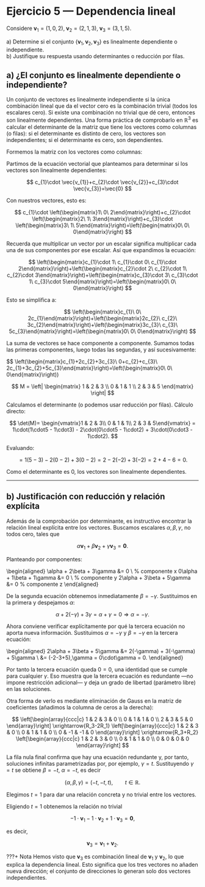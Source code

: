 # Ejercicio 5 — Dependencia lineal

Considere $\mathbf{v}_1=(1,0,2),\;\mathbf{v}_2=(2,1,3),\;\mathbf{v}_3=(3,1,5).$

a) Determine si el conjunto $\{\mathbf{v}_1,\mathbf{v}_2,\mathbf{v}_3\}$ es linealmente dependiente o independiente.  
b) Justifique su respuesta usando determinantes o reducción por filas.

## a) ¿El conjunto es linealmente dependiente o independiente?

Un conjunto de vectores es linealmente independiente si la única combinación lineal que da el vector cero es la combinación trivial (todos los escalares cero). Si existe una combinación no trivial que dé cero, entonces son linealmente dependientes. Una forma práctica de comprobarlo en $\mathbb{R}^3$ es calcular el determinante de la matriz que tiene los vectores como columnas (o filas): si el determinante es distinto de cero, los vectores son independientes; si el determinante es cero, son dependientes.

Formemos la matriz con los vectores como columnas:

Partimos de la ecuación vectorial que planteamos para determinar si los vectores son linealmente dependientes:

$$
c_{1}\cdot \vec{v_{1}}+c_{2}\cdot \vec{v_{2}}+c_{3}\cdot \vec{v_{3}}=\vec{0}
$$

Con nuestros vectores, esto es:

$$
c_{1}\cdot \left(\begin{matrix}1\ 0\ 2\end{matrix}\right)+c_{2}\cdot \left(\begin{matrix}2\ 1\ 3\end{matrix}\right)+c_{3}\cdot \left(\begin{matrix}3\ 1\ 5\end{matrix}\right)=\left(\begin{matrix}0\ 0\ 0\end{matrix}\right)
$$

Recuerda que multiplicar un vector por un escalar significa multiplicar cada una de sus componentes por ese escalar. Así que expandimos la ecuación:

$$
\left(\begin{matrix}c_{1}\cdot 1\ c_{1}\cdot 0\ c_{1}\cdot 2\end{matrix}\right)+\left(\begin{matrix}c_{2}\cdot 2\ c_{2}\cdot 1\ c_{2}\cdot 3\end{matrix}\right)+\left(\begin{matrix}c_{3}\cdot 3\ c_{3}\cdot 1\ c_{3}\cdot 5\end{matrix}\right)=\left(\begin{matrix}0\ 0\ 0\end{matrix}\right)
$$

Esto se simplifica a:

$$
\left(\begin{matrix}c_{1}\ 0\ 2c_{1}\end{matrix}\right)+\left(\begin{matrix}2c_{2}\ c_{2}\ 3c_{2}\end{matrix}\right)+\left(\begin{matrix}3c_{3}\ c_{3}\ 5c_{3}\end{matrix}\right)=\left(\begin{matrix}0\ 0\ 0\end{matrix}\right)
$$

La suma de vectores se hace componente a componente. Sumamos todas las primeras componentes, luego todas las segundas, y así sucesivamente:

$$
\left(\begin{matrix}c_{1}+2c_{2}+3c_{3}\ 0+c_{2}+c_{3}\ 2c_{1}+3c_{2}+5c_{3}\end{matrix}\right)=\left(\begin{matrix}0\ 0\ 0\end{matrix}\right)\)

$$
M = \left|
\begin{matrix}
1 & 2 & 3 \\
0 & 1 & 1 \\
2 & 3 & 5
\end{matrix}
\right|
$$

Calculamos el determinante (o podemos usar reducción por filas). Cálculo directo:

$$
\det(M)= \begin{vmatrix}1 & 2 & 3\\ 0 & 1 & 1\\ 2 & 3 & 5\end{vmatrix}
= 1\cdot(1\cdot5 - 1\cdot3) - 2\cdot(0\cdot5 - 1\cdot2) + 3\cdot(0\cdot3 - 1\cdot2).
$$

Evaluando:

$$
= 1(5-3) -2(0-2) +3(0-2) = 2 -2(-2) +3(-2) = 2 +4 -6 = 0.
$$

Como el determinante es 0, los vectores son linealmente dependientes.

---

## b) Justificación con reducción y relación explícita

Además de la comprobación por determinante, es instructivo encontrar la relación lineal explícita entre los vectores. Buscamos escalares $\alpha,\beta,\gamma$, no todos cero, tales que

$$
\alpha\mathbf{v}_1 + \beta\mathbf{v}_2 + \gamma\mathbf{v}_3 = \mathbf{0}.
$$

Planteando por componentes:

\begin{aligned}
\alpha + 2\beta + 3\gamma &= 0 \\ % componente x
0\alpha + 1\beta + 1\gamma &= 0 \\ % componente y
2\alpha + 3\beta + 5\gamma &= 0 % componente z
\end{aligned}

De la segunda ecuación obtenemos inmediatamente $\beta = -\gamma$. Sustituimos en la primera y despejamos $\alpha$:

$$\alpha + 2(-\gamma) + 3\gamma = \alpha + \gamma = 0 \Rightarrow \alpha = -\gamma.$$

Ahora conviene verificar explícitamente por qué la tercera ecuación no aporta nueva información. Sustituimos $\alpha=-\gamma$ y $\beta=-\gamma$ en la tercera ecuación:

\begin{aligned}
2\alpha + 3\beta + 5\gamma &= 2(-\gamma) + 3(-\gamma) + 5\gamma \\
&= (-2-3+5)\,\gamma = 0\cdot\gamma = 0.
\end{aligned}

Por tanto la tercera ecuación queda $0=0$, una identidad que se cumple para cualquier $\gamma$. Eso muestra que la tercera ecuación es redundante —no impone restricción adicional— y deja un grado de libertad (parámetro libre) en las soluciones.

Otra forma de verlo es mediante eliminación de Gauss en la matriz de coeficientes (añadimos la columna de ceros a la derecha):

$$
\left[\begin{array}{ccc|c}
1 & 2 & 3 & 0 \\
0 & 1 & 1 & 0 \\
2 & 3 & 5 & 0
\end{array}\right]
\xrightarrow{R_3-2R_1}
\left[\begin{array}{ccc|c}
1 & 2 & 3 & 0 \\
0 & 1 & 1 & 0 \\
0 & -1 & -1 & 0
\end{array}\right]
\xrightarrow{R_3+R_2}
\left[\begin{array}{ccc|c}
1 & 2 & 3 & 0 \\
0 & 1 & 1 & 0 \\
0 & 0 & 0 & 0
\end{array}\right]
$$

La fila nula final confirma que hay una ecuación redundante y, por tanto, soluciones infinitas parametrizadas por, por ejemplo, $\gamma=t$. Sustituyendo $\gamma=t$ se obtiene $\beta=-t$, $\alpha=-t$, es decir

$$
(\alpha,\beta,\gamma)=(-t,-t,t),\qquad t\in\mathbb{R}.
$$

Elegimos $t=1$ para dar una relación concreta y no trivial entre los vectores.

Eligiendo $t=1$ obtenemos la relación no trivial

$$
-1\cdot\mathbf{v}_1 -1\cdot\mathbf{v}_2 +1\cdot\mathbf{v}_3 = \mathbf{0},
$$

es decir,

$$
\mathbf{v}_3 = \mathbf{v}_1 + \mathbf{v}_2.
$$

???+ Nota
    Hemos visto que $\mathbf{v}_3$ es combinación lineal de $\mathbf{v}_1$ y $\mathbf{v}_2$, lo que explica la dependencia lineal. Esto significa que los tres vectores no añaden nueva dirección; el conjunto de direcciones lo generan solo dos vectores independientes.

